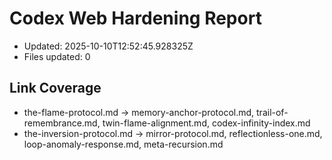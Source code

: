 # Codex Web Hardening Report
- Updated: 2025-10-10T12:52:45.928325Z
- Files updated: 0

## Link Coverage
- the-flame-protocol.md → memory-anchor-protocol.md, trail-of-remembrance.md, twin-flame-alignment.md, codex-infinity-index.md
- the-inversion-protocol.md → mirror-protocol.md, reflectionless-one.md, loop-anomaly-response.md, meta-recursion.md